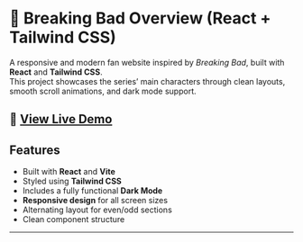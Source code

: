 # 💚 Breaking Bad Overview (React + Tailwind CSS)

A responsive and modern fan website inspired by *Breaking Bad*, built with **React** and **Tailwind CSS**.  
This project showcases the series’ main characters through clean layouts, smooth scroll animations, and dark mode support.


## 🚀 [**View Live Demo**](https://breaking-bad-tailwind.vercel.app/)


## Features

- Built with **React** and **Vite**
- Styled using **Tailwind CSS**
- Includes a fully functional **Dark Mode**
- **Responsive design** for all screen sizes
- Alternating layout for even/odd sections
- Clean component structure

---

